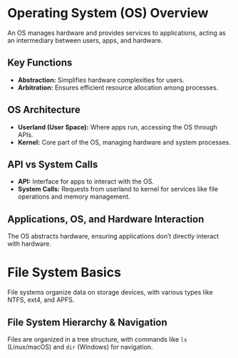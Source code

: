 # Operating System (OS) Overview
An OS manages hardware and provides services to applications, acting as an intermediary between users, apps, and hardware.

## Key Functions
- **Abstraction:** Simplifies hardware complexities for users.
- **Arbitration:** Ensures efficient resource allocation among processes.

## OS Architecture
- **Userland (User Space):** Where apps run, accessing the OS through APIs.
- **Kernel:** Core part of the OS, managing hardware and system processes.

## API vs System Calls
- **API:** Interface for apps to interact with the OS.
- **System Calls:** Requests from userland to kernel for services like file operations and memory management.

## Applications, OS, and Hardware Interaction
The OS abstracts hardware, ensuring applications don’t directly interact with hardware.

# File System Basics
File systems organize data on storage devices, with various types like NTFS, ext4, and APFS.

## File System Hierarchy & Navigation
Files are organized in a tree structure, with commands like `ls` (Linux/macOS) and `dir` (Windows) for navigation.

